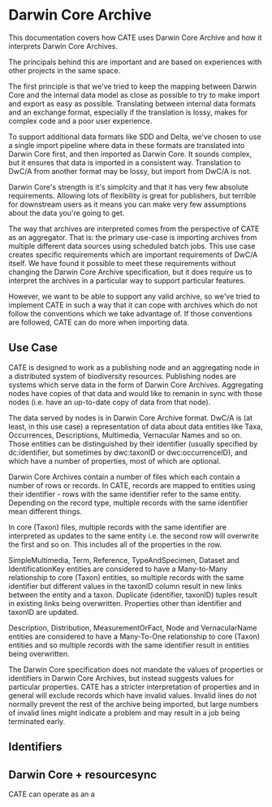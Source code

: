 # Darwin Core Archive

  This documentation covers how CATE uses Darwin Core Archive and how it interprets Darwin Core Archives.

  The principals behind this are important and are based on experiences with other projects in the same space. 

  The first principle is that we've tried to keep the mapping between Darwin Core and the internal data model as 
  close as possible to try to make import and export as easy as possible. Translating between internal data formats and 
  an exchange format, especially if the translation is lossy, makes for complex code and a poor user experience.

  To support additional data formats like SDD and Delta, we've chosen to use a single import pipeline where data in
  these formats are translated into Darwin Core first, and then imported as Darwin Core. It sounds complex, but it 
  ensures that data is imported in a consistent way. Translation to DwC/A from another format may be lossy, but import
  from DwC/A is not.

  Darwin Core's strength is it's simplcity and that it has very few absolute requirements. Allowing lots of flexibility
  is great for publishers, but terrible for downstream users as it means you can make very few assumptions about the 
  data you're going to get.

  The way that archives are interpreted comes from the perspective of CATE as an aggregator. That is: the primary use-case
  is importing archives from multiple different data sources using scheduled batch jobs. This use case creates specific 
  requirements which are important requirements of DwC/A itself. We have found it possible to meet these requirements 
  without changing the Darwin Core Archive specification, but it does require us to interpret the archives in a particular 
  way to support particular features. 

  However, we want to be able to support any valid archive, so we've tried to implement CATE in such a way that it can cope
  with archives which do not follow the conventions which we take advantage of. If those conventions are followed, CATE can
  do more when importing data.

## Use Case

  CATE is designed to work as a publishing node and an aggregating node in a distributed system of biodiversity resources. 
  Publishing nodes are systems which serve data in the form of Darwin Core Archives. Aggregating nodes have copies of that data
  and would like to remanin in sync with those nodes (i.e. have an up-to-date copy of data from that node).

  The data served by nodes is in Darwin Core Archive format. DwC/A is (at least, in this use case) a representation of data about
  data entities like Taxa, Occurrences, Descriptions, Multimedia, Vernacular Names and so on. Those entities can be distinguished
  by their identifier (usually specified by dc:identifier, but sometimes by dwc:taxonID or dwc:occurrenceID), and which have a number
  of properties, most of which are optional. 

  Darwin Core Archives contain a number of files which each contain a number of rows or records. In CATE, records are mapped to entities using 
  their identifier - rows with the same identifier refer to the same entity. Depending on the record type, multiple records with the same identifier
  mean different things. 

  In core (Taxon) files, multiple records with the same identifier are interpreted as updates to the same entity i.e. the second row will overwrite the first and so on. 
  This includes all of the properties in the row.

  SimpleMultimedia, Term, Reference, TypeAndSpecimen, Dataset and IdentificationKey entities are considered to have a Many-to-Many relationship to core (Taxon) entities, so multiple
  records with the same identifier but different values in the taxonID column result in new links between the entity and a taxon. Duplicate (identifier, taxonID) tuples 
  result in existing links being overwritten. Properties other than identifier and taxonID are updated.

  Description, Distribution, MeasurementOrFact, Node and VernacularName entities are considered to have a Many-To-One relationship to core (Taxon) entities and so multiple records with
  the same identifier result in entities being overwritten.

  The Darwin Core specification does not mandate the values of properties or identifiers in Darwin Core Archives, but instead suggests
  values for particular properties. CATE has a stricter interpretation of properties and in general will exclude records which have invalid values. Invalid lines do not normally
  prevent the rest of the archive being imported, but large numbers of invalid lines might indicate a problem and may result in a job being terminated early.

## Identifiers

## Darwin Core + resourcesync

  CATE can operate as an a
